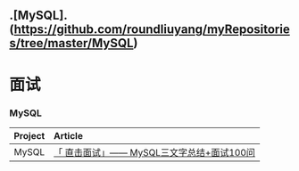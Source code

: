 ## .[MySQL].(https://github.com/roundliuyang/myRepositories/tree/master/MySQL)




# 面试
### MySQL
| Project | Article                                                      |
| :-----: | :----------------------------------------------------------- |
|  MySQL  | [「 直击面试」—— MySQL三文字总结+面试100问](https://mp.weixin.qq.com/s/MCFHNOQnTtJ6MGVjM3DP4A) |

